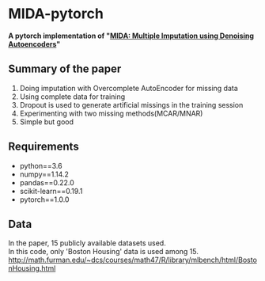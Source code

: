 # MIDA-pytorch
**A pytorch implementation of "[MIDA: Multiple Imputation using Denoising Autoencoders](https://arxiv.org/abs/1705.02737)"**

## Summary of the paper
1. Doing imputation with Overcomplete AutoEncoder for missing data
2. Using complete data for training
3. Dropout is used to generate artificial missings in the training session
4. Experimenting with two missing methods(MCAR/MNAR)
5. Simple but good

## Requirements
* python==3.6   
* numpy==1.14.2   
* pandas==0.22.0   
* scikit-learn==0.19.1   
* pytorch==1.0.0   

## Data
In the paper, 15 publicly available datasets used.   
In this code, only 'Boston Housing' data is used among 15.   
http://math.furman.edu/~dcs/courses/math47/R/library/mlbench/html/BostonHousing.html
